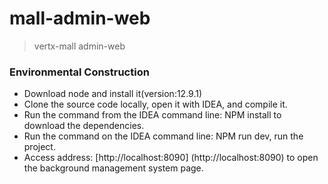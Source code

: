 # mall-admin-web

> vertx-mall admin-web

### Environmental Construction
- Download node and install it(version:12.9.1)
- Clone the source code locally, open it with IDEA, and compile it.
- Run the command from the IDEA command line: NPM install to download the dependencies.
- Run the command on the IDEA command line: NPM run dev, run the project.
- Access address: [http://localhost:8090] (http://localhost:8090) to open the background management system page.
